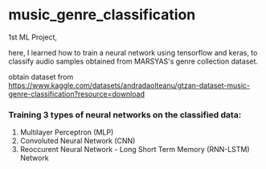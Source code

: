 # music_genre_classification
1st ML Project,

here, I learned how to train a neural network using tensorflow and keras, to classify audio samples obtained from MARSYAS's genre collection dataset.

obtain dataset from https://www.kaggle.com/datasets/andradaolteanu/gtzan-dataset-music-genre-classification?resource=download

### Training 3 types of neural networks on the classified data:
1. Multilayer Perceptron (MLP)
2. Convoluted Neural Network (CNN)
3. Reoccurent Neural Network - Long Short Term Memory (RNN-LSTM) Network
